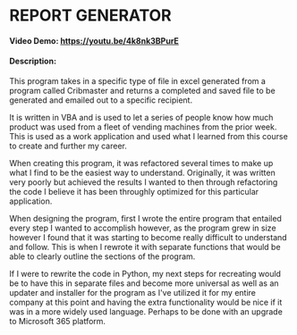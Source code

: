 # REPORT GENERATOR
#### Video Demo:  https://youtu.be/4k8nk3BPurE
#### Description:
This program takes in a specific type of file in excel generated from a program called Cribmaster and returns a completed and saved file to be generated and emailed out to a specific recipient.
  
It is written in VBA and is used to let a series of people know how much product was used from a fleet of vending machines from the prior week. This is used as a work application and used what I learned from this course to create and further my career.
  
When creating this program, it was refactored several times to make up what I find to be the easiest way to understand. Originally, it was written very poorly but achieved the results I wanted to then through refactoring the code I believe it has been throughly optimized for this particular application.
  
When designing the program, first I wrote the entire program that entailed every step I wanted to accomplish however, as the program grew in size however I found that it was starting to become really difficult to understand and follow. This is when I rewrote it with separate functions that would be able to clearly outline the sections of the program.
  
If I were to rewrite the code in Python, my next steps for recreating would be to have this in separate files and become more universal as well as an updater and installer for the program as I've utilized it for my entire company at this point and having the extra functionality would be nice if it was in a more widely used language. Perhaps to be done with an upgrade to Microsoft 365 platform.
